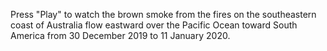 Press "Play" to watch the brown smoke from the fires on the southeastern coast of Australia flow eastward over the Pacific Ocean toward South America from 30 December 2019 to 11 January 2020. 
